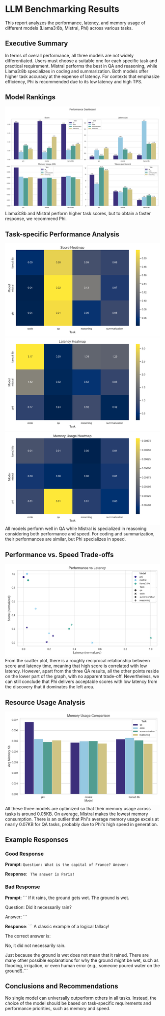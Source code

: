 # LLM Benchmarking Results
This report analyzes the performance, latency, and memory usage of different models (Llama3:8b, Mistral, Phi) across various tasks.

## Executive Summary
In terms of overall performance, all three models are not widely differentiated. Users must choose a suitable one for each specific task and practical requirement. Mistral performs the best in QA and reasoning, while Llama3:8b specializes in coding and summarization. Both models offer higher task accuracy at the expense of latency. For contexts that emphasize efficiency, Phi is recommended due to its low latency and high TPS.

## Model Rankings
![Performance Dashboard](../benchmark_results/performance_dashboard.png)
Llama3:8b and Mistral perform higher task scores, but to obtain a faster response, we recommend Phi.

## Task-specific Performance Analysis
![Score Heatmap](../benchmark_results/avg_score_heatmap.png)
![Latency Heatmap](../benchmark_results/avg_latency_heatmap.png)
![Memory Usage Heatmap](../benchmark_results/avg_memory_kb_heatmap.png)
All models perform well in QA while Mistral is specialized in reasoning considering both performance and speed. For coding and summarization, their performances are similar, but Phi specializes in speed.
## Performance vs. Speed Trade-offs
![Performance vs. Latency Scatter Plot](../benchmark_results/performance_vs_latency_scatter.png)
From the scatter plot, there is a roughly reciprocal relationship between score and latency time, meaning that high score is correlated with low latency. However, apart from the three QA results, all the other points reside on the lower part of the graph, with no apparent trade-off. Nevertheless, we can still conclude that Phi delivers acceptable scores with low latency from the discovery that it dominates the left area.

## Resource Usage Analysis
![Memory Usage Comparison](../benchmark_results/memory_usage_comparison.png)
All these three models are optimized so that their memory usage across tasks is around 0.05KB. On average, Mistral makes the lowest memory consumption. There is an outlier that Phi's average memory usage excels at nearly 0.07KB for QA tasks, probably due to Phi's high speed in generation.

## Example Responses
### Good Response
**Prompt**: ```
Question: What is the capital of France?
Answer: ```

**Response**: ```
The answer is Paris!```

### Bad Response
**Prompt**: ```
If it rains, the ground gets wet. The ground is wet. 

Question: Did it necessarily rain?

Answer:  ```

**Response**: ```
A classic example of a logical fallacy!

The correct answer is:

No, it did not necessarily rain.

Just because the ground is wet does not mean that it rained. There are many other possible explanations for why the ground might be wet, such as flooding, irrigation, or even human error (e.g., someone poured water on the ground!).```

## Conclusions and Recommendations
No single model can universally outperform others in all tasks. Instead, the choice of the model should be based on task-specific requirements and performance priorities, such as memory and speed.

